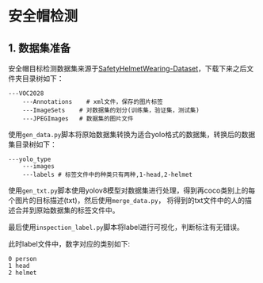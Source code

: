 # 安全帽检测

## 1. 数据集准备
安全帽目标检测数据集来源于[SafetyHelmetWearing-Dataset](https://github.com/njvisionpower/Safety-Helmet-Wearing-Dataset)，下载下来之后文件夹目录树如下：
```
---VOC2028    
    ---Annotations    # xml文件，保存的图片标签
    ---ImageSets    # 对数据集的划分(训练集，验证集，测试集)
    ---JPEGImages   # 数据集的图片文件
```

使用`gen_data.py`脚本将原始数据集转换为适合yolo格式的数据集，转换后的数据集目录树如下：
```
---yolo_type
    ---images
    ---labels # 标签文件中的种类只有两种,1-head,2-helmet
```

使用`gen_txt.py`脚本使用yolov8模型对数据集进行处理，得到再coco类别上的每个图片的目标描述(txt)，然后使用`merge_data.py`，
将得到的txt文件中的人的描述合并到原始数据集的标签文件中。

最后使用`inspection_label.py`脚本将label进行可视化，判断标注有无错误。

此时label文件中，数字对应的类别如下:
```
0 person
1 head
2 helmet
```